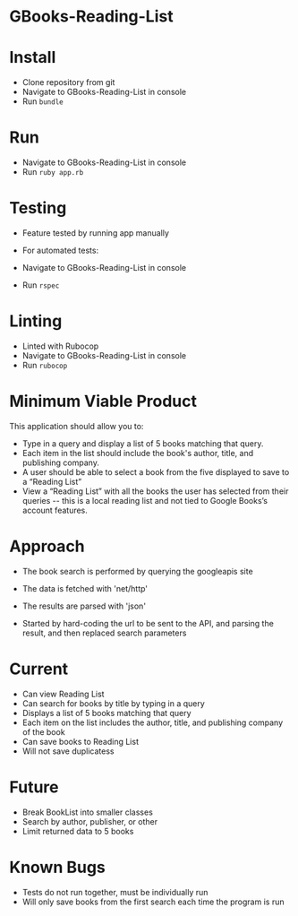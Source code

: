 # GBooks-Reading-List

# Install

- Clone repository from git
- Navigate to GBooks-Reading-List in console
- Run `bundle`

# Run

- Navigate to GBooks-Reading-List in console
- Run `ruby app.rb`

# Testing

- Feature tested by running app manually

- For automated tests:
- Navigate to GBooks-Reading-List in console
- Run `rspec`

# Linting

- Linted with Rubocop
- Navigate to GBooks-Reading-List in console
- Run `rubocop`

# Minimum Viable Product

This application should allow you to:

- Type in a query and display a list of 5 books matching that query.
- Each item in the list should include the book's author, title, and publishing company.
- A user should be able to select a book from the five displayed to save to a “Reading List”
- View a “Reading List” with all the books the user has selected from their queries -- this is a local reading list and not tied to Google Books’s account features.

# Approach

- The book search is performed by querying the googleapis site
- The data is fetched with 'net/http'
- The results are parsed with 'json'

- Started by hard-coding the url to be sent to the API, and parsing the result, and then replaced search parameters

# Current

- Can view Reading List
- Can search for books by title by typing in a query
- Displays a list of 5 books matching that query
- Each item on the list includes the author, title, and publishing company of the book
- Can save books to Reading List
- Will not save duplicatess

# Future

- Break BookList into smaller classes
- Search by author, publisher, or other
- Limit returned data to 5 books

# Known Bugs

- Tests do not run together, must be individually run
- Will only save books from the first search each time the program is run
